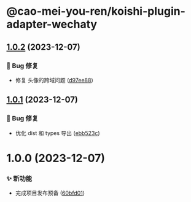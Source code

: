 # @cao-mei-you-ren/koishi-plugin-adapter-wechaty

## [1.0.2](https://github.com/CaoMeiYouRen/koishi-plugin-adapter-wechaty/compare/v1.0.1...v1.0.2) (2023-12-07)


### 🐛 Bug 修复

* 修复 头像的跨域问题 ([d97ee88](https://github.com/CaoMeiYouRen/koishi-plugin-adapter-wechaty/commit/d97ee88))

## [1.0.1](https://github.com/CaoMeiYouRen/koishi-plugin-adapter-wechaty/compare/v1.0.0...v1.0.1) (2023-12-07)


### 🐛 Bug 修复

* 优化 dist 和 types 导出 ([ebb523c](https://github.com/CaoMeiYouRen/koishi-plugin-adapter-wechaty/commit/ebb523c))

# 1.0.0 (2023-12-07)


### ✨ 新功能

* 完成项目发布预备 ([60bfd01](https://github.com/CaoMeiYouRen/koishi-plugin-adapter-wechaty/commit/60bfd01))
